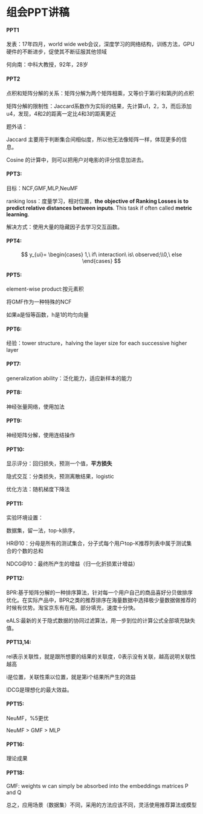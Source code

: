 # 组会PPT讲稿

#### PPT1

发表：17年四月，world wide web会议，深度学习的网络结构，训练方法，GPU硬件的不断进步，促使其不断征服其他领域

何向南：中科大教授，92年，28岁

#### PPT2

点积和矩阵分解的关系：矩阵分解为两个矩阵相乘，又等价于第i行和第j列的点积

矩阵分解的限制性：Jaccard系数作为实际的结果，先计算u1，2，3，而后添加u4，发现，4和2的距离一定比4和3的距离更近

题外话：

 Jaccard 主要用于判断集合间相似度，所以他无法像矩阵一样，体现更多的信息。

Cosine 的计算中，则可以把用户对电影的评分信息加进去。

#### PPT3:

目标：NCF,GMF,MLP,NeuMF

ranking loss：度量学习，相对位置，**the objective of Ranking Losses is to predict relative distances between inputs**. This task if often called **metric learning**.

解决方式：使用大量的隐藏因子去学习交互函数。

#### PPT4:

$$
y_{ui}= \begin{cases}  1,\ if\ interaction\ is\ observed;\\0,\ else
\end{cases}
$$



#### PPT5:

element-wise product:按元素积

将GMF作为一种特殊的NCF

如果a是恒等函数，h是1的均匀向量

#### PPT6:

经验：tower structure，halving the layer size for each successive higher layer

#### PPT7:

generalization ability：泛化能力，适应新样本的能力

#### PPT8:

神经张量网络，使用加法

#### PPT9:

神经矩阵分解，使用连结操作

#### PPT10:

显示评分：回归损失，预测一个值，**平方损失**

隐式交互：分类损失，预测离散结果，logistic 

优化方法：随机梯度下降法

#### PPT11:

实验环境设置：

数据集，留一法，top-k排序，

HR@10：分母是所有的测试集合，分子式每个用户top-K推荐列表中属于测试集合的个数的总和

NDCG@10：最终所产生的增益（归一化折损累计增益）

#### PPT12:

BPR:基于矩阵分解的一种排序算法，针对每一个用户自己的商品喜好分贝做排序优化。在实际产品中，BPR之类的推荐排序在海量数据中选择极少量数据做推荐的时候有优势。淘宝京东有在用。部分填充，速度十分快。

eALS:最新的关于隐式数据的协同过滤算法，用一步到位的计算公式全部填充缺失值。

#### PPT13,14:

rel表示关联性，就是跟所想要的结果的关联度，0表示没有关联，越高说明关联性越高

i是位置，关联性乘以位置，就是第i个结果所产生的效益

IDCG是理想化的最大效益。

#### PPT15:

NeuMF，%5更优

NeuMF > GMF > MLP 

#### PPT16:

理论成果

#### PPT18:

GMF: weights w can simply be absorbed into the embeddings matrices P and Q

总之，应用场景（数据集）不同，采用的方法应该不同，灵活使用推荐算法或模型
